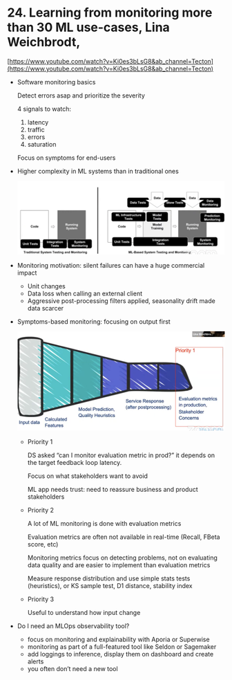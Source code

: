 # 24. Learning from monitoring more than 30 ML use-cases, Lina Weichbrodt,

[https://www.youtube.com/watch?v=Ki0es3bLsG8&ab_channel=Tecton](https://www.youtube.com/watch?v=Ki0es3bLsG8&ab_channel=Tecton)

- Software monitoring basics
    
    Detect errors asap and prioritize the severity 
    
    4 signals to watch:
    
    1. latency
    2. traffic
    3. errors
    4. saturation
    
    Focus on symptoms for end-users
    
- Higher complexity in ML systems than in traditional ones
    
    ![Screen Shot 2022-05-27 at 18.49.39.png](./Screen_Shot_2022-05-27_at_18.49.39.png)
    

- Monitoring motivation: silent failures can have a huge commercial impact
    - Unit changes
    - Data loss when calling an external client
    - Aggressive post-processing filters applied, seasonality drift made data scarcer

- Symptoms-based monitoring: focusing on output first
    
    ![Screen Shot 2022-05-27 at 18.52.05.png](./Screen_Shot_2022-05-27_at_18.52.05.png)
    
    - Priority 1
        
        DS asked “can I monitor evaluation metric in prod?” it depends on the target feedback loop latency.
        
        Focus on what stakeholders want to avoid
        
        ML app needs trust: need to reassure business and product stakeholders
        
    - Priority 2
        
        A lot of ML monitoring is done with evaluation metrics
        
        Evaluation metrics are often not available in real-time (Recall, FBeta score, etc)
        
        Monitoring metrics focus on detecting problems, not on evaluating data quality and are easier to implement than evaluation metrics
        
        Measure response distribution and use simple stats tests (heuristics), or KS sample test, D1 distance, stability index
        
    - Priority 3
        
        Useful to understand how input change
        
- Do I need an MLOps observability tool?
    - focus on monitoring and explainability with Aporia or Superwise
    - monitoring as part of a full-featured tool like Seldon or Sagemaker
    - add loggings to inference, display them on dashboard and create alerts
    - you often don’t need a new tool